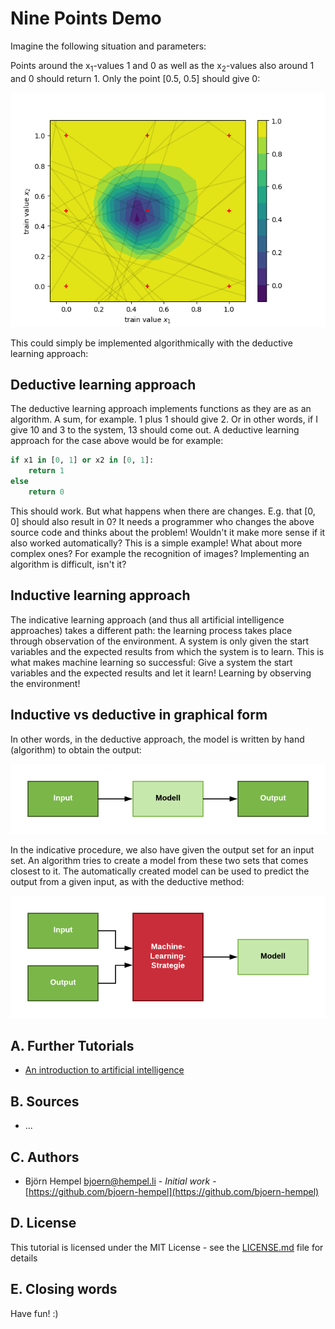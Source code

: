 # Nine Points Demo

Imagine the following situation and parameters:

Points around the x<sub>1</sub>-values 1 and 0 as well as the x<sub>2</sub>-values also around 1 and 0 should return 1. Only the point [0.5, 0.5] should give 0:

<img src="/markdown/demos/nine_points.png">

This could simply be implemented algorithmically with the deductive learning approach:

## Deductive learning approach

The deductive learning approach implements functions as they are as an algorithm. A sum, for example. 1 plus 1 should give 2. Or in other words, if I give 10 and 3 to the system, 13 should come out. A deductive learning approach for the case above would be for example:

```python
if x1 in [0, 1] or x2 in [0, 1]:
    return 1
else
    return 0
```

This should work. But what happens when there are changes. E.g. that [0, 0] should also result in 0? It needs a programmer who changes the above source code and thinks about the problem! Wouldn't it make more sense if it also worked automatically? This is a simple example! What about more complex ones? For example the recognition of images? Implementing an algorithm is difficult, isn't it?

## Inductive learning approach

The indicative learning approach (and thus all artificial intelligence approaches) takes a different path: the learning process takes place through observation of the environment. A system is only given the start variables and the expected results from which the system is to learn. This is what makes machine learning so successful: Give a system the start variables and the expected results and let it learn! Learning by observing the environment!

## Inductive vs deductive in graphical form

In other words, in the deductive approach, the model is written by hand (algorithm) to obtain the output:

<img src="/markdown/demos/deductive.png">

In the indicative procedure, we also have given the output set for an input set. An algorithm tries to create a model from these two sets that comes closest to it. The automatically created model can be used to predict the output from a given input, as with the deductive method:

<img src="/markdown/demos/inductive.png">

## A. Further Tutorials

* [An introduction to artificial intelligence](https://github.com/friends-of-ai/an-introduction-to-artificial-intelligence)

## B. Sources

* ...

## C. Authors

* Björn Hempel <bjoern@hempel.li> - _Initial work_ - [https://github.com/bjoern-hempel](https://github.com/bjoern-hempel)

## D. License

This tutorial is licensed under the MIT License - see the [LICENSE.md](/LICENSE.md) file for details

## E. Closing words

Have fun! :)

